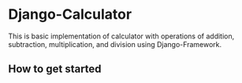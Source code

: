 # Django-Calculator
This is basic implementation of calculator with operations of addition, subtraction, multiplication, and division using Django-Framework.

## How to get started
